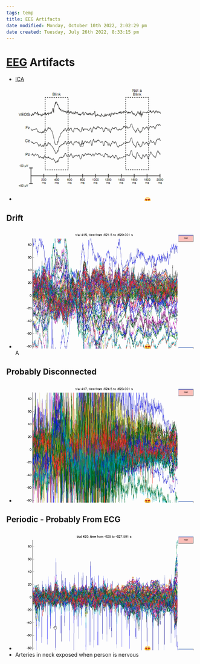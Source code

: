 ```yaml
---
tags: temp
title: EEG Artifacts
date modified: Monday, October 10th 2022, 2:02:29 pm
date created: Tuesday, July 26th 2022, 8:33:15 pm
---
```


# [EEG](EEG.md) Artifacts
- [ICA](ICA.md)
- ![im](images/Pasted%20image%2020220502145423.png)

## Drift
- ![im](images/Pasted%20image%2020220502145641.png)A

## Probably Disconnected
- ![im](images/Pasted%20image%2020220502145656.png)

## Periodic - Probably From ECG
- ![im](images/Pasted%20image%2020220502145805.png)
- Arteries in neck exposed when person is nervous



